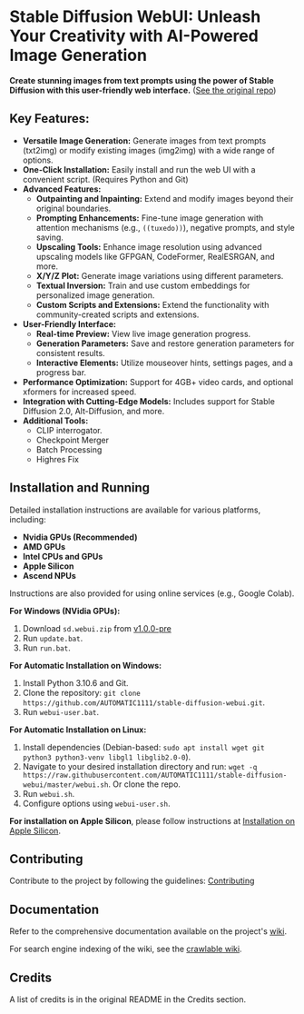 # Stable Diffusion WebUI: Unleash Your Creativity with AI-Powered Image Generation

**Create stunning images from text prompts using the power of Stable Diffusion with this user-friendly web interface.** ([See the original repo](https://github.com/AUTOMATIC1111/stable-diffusion-webui))

## Key Features:

*   **Versatile Image Generation:** Generate images from text prompts (txt2img) or modify existing images (img2img) with a wide range of options.
*   **One-Click Installation:** Easily install and run the web UI with a convenient script. (Requires Python and Git)
*   **Advanced Features:**
    *   **Outpainting and Inpainting:** Extend and modify images beyond their original boundaries.
    *   **Prompting Enhancements:** Fine-tune image generation with attention mechanisms (e.g., `((tuxedo))`), negative prompts, and style saving.
    *   **Upscaling Tools:** Enhance image resolution using advanced upscaling models like GFPGAN, CodeFormer, RealESRGAN, and more.
    *   **X/Y/Z Plot:** Generate image variations using different parameters.
    *   **Textual Inversion:** Train and use custom embeddings for personalized image generation.
    *   **Custom Scripts and Extensions:** Extend the functionality with community-created scripts and extensions.
*   **User-Friendly Interface:**
    *   **Real-time Preview:** View live image generation progress.
    *   **Generation Parameters:** Save and restore generation parameters for consistent results.
    *   **Interactive Elements:** Utilize mouseover hints, settings pages, and a progress bar.
*   **Performance Optimization:** Support for 4GB+ video cards, and optional xformers for increased speed.
*   **Integration with Cutting-Edge Models:** Includes support for Stable Diffusion 2.0, Alt-Diffusion, and more.
*   **Additional Tools:**
    *   CLIP interrogator.
    *   Checkpoint Merger
    *   Batch Processing
    *   Highres Fix

## Installation and Running

Detailed installation instructions are available for various platforms, including:

*   **Nvidia GPUs (Recommended)**
*   **AMD GPUs**
*   **Intel CPUs and GPUs**
*   **Apple Silicon**
*   **Ascend NPUs**

Instructions are also provided for using online services (e.g., Google Colab).

**For Windows (NVidia GPUs):**

1.  Download `sd.webui.zip` from [v1.0.0-pre](https://github.com/AUTOMATIC1111/stable-diffusion-webui/releases/tag/v1.0.0-pre)
2.  Run `update.bat`.
3.  Run `run.bat`.

**For Automatic Installation on Windows:**

1.  Install Python 3.10.6 and Git.
2.  Clone the repository: `git clone https://github.com/AUTOMATIC1111/stable-diffusion-webui.git`.
3.  Run `webui-user.bat`.

**For Automatic Installation on Linux:**

1.  Install dependencies (Debian-based: `sudo apt install wget git python3 python3-venv libgl1 libglib2.0-0`).
2.  Navigate to your desired installation directory and run: `wget -q https://raw.githubusercontent.com/AUTOMATIC1111/stable-diffusion-webui/master/webui.sh`. Or clone the repo.
3.  Run `webui.sh`.
4.  Configure options using `webui-user.sh`.

**For installation on Apple Silicon**, please follow instructions at [Installation on Apple Silicon](https://github.com/AUTOMATIC1111/stable-diffusion-webui/wiki/Installation-on-Apple-Silicon).

## Contributing

Contribute to the project by following the guidelines: [Contributing](https://github.com/AUTOMATIC1111/stable-diffusion-webui/wiki/Contributing)

## Documentation

Refer to the comprehensive documentation available on the project's [wiki](https://github.com/AUTOMATIC1111/stable-diffusion-webui/wiki).

For search engine indexing of the wiki, see the [crawlable wiki](https://github-wiki-see.page/m/AUTOMATIC1111/stable-diffusion-webui/wiki).

## Credits

A list of credits is in the original README in the Credits section.